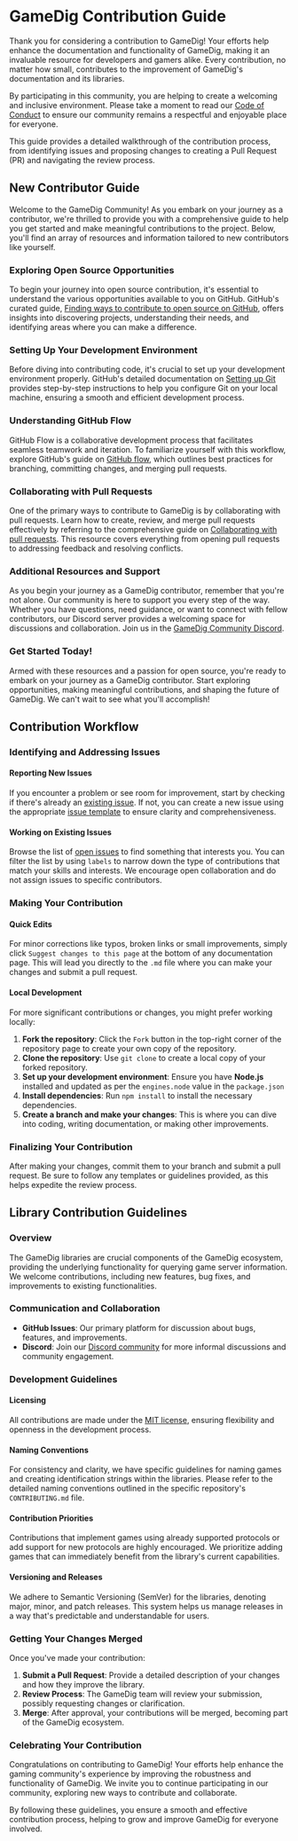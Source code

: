 # GameDig Contribution Guide

Thank you for considering a contribution to GameDig! Your efforts help enhance
the documentation and functionality of GameDig, making it an invaluable resource
for developers and gamers alike. Every contribution, no matter how small,
contributes to the improvement of GameDig's documentation and its libraries.

By participating in this community, you are helping to create a welcoming and
inclusive environment. Please take a moment to read our
[Code of Conduct](/code-of-conduct) to ensure our community remains a respectful
and enjoyable place for everyone.

This guide provides a detailed walkthrough of the contribution process, from
identifying issues and proposing changes to creating a Pull Request (PR) and
navigating the review process.

## New Contributor Guide

Welcome to the GameDig Community! As you embark on your journey as a
contributor, we're thrilled to provide you with a comprehensive guide to help
you get started and make meaningful contributions to the project. Below, you'll
find an array of resources and information tailored to new contributors like
yourself.

### Exploring Open Source Opportunities

To begin your journey into open source contribution, it's essential to
understand the various opportunities available to you on GitHub. GitHub's
curated guide,
[Finding ways to contribute to open source on GitHub](https://docs.github.com/en/get-started/exploring-projects-on-github/finding-ways-to-contribute-to-open-source-on-github),
offers insights into discovering projects, understanding their needs, and
identifying areas where you can make a difference.

### Setting Up Your Development Environment

Before diving into contributing code, it's crucial to set up your development
environment properly. GitHub's detailed documentation on
[Setting up Git](https://docs.github.com/en/get-started/getting-started-with-git/set-up-git)
provides step-by-step instructions to help you configure Git on your local
machine, ensuring a smooth and efficient development process.

### Understanding GitHub Flow

GitHub Flow is a collaborative development process that facilitates seamless
teamwork and iteration. To familiarize yourself with this workflow, explore
GitHub's guide on
[GitHub flow](https://docs.github.com/en/get-started/using-github/github-flow),
which outlines best practices for branching, committing changes, and merging
pull requests.

### Collaborating with Pull Requests

One of the primary ways to contribute to GameDig is by collaborating with pull
requests. Learn how to create, review, and merge pull requests effectively by
referring to the comprehensive guide on
[Collaborating with pull requests](https://docs.github.com/en/github/collaborating-with-pull-requests).
This resource covers everything from opening pull requests to addressing
feedback and resolving conflicts.

### Additional Resources and Support

As you begin your journey as a GameDig contributor, remember that you're not
alone. Our community is here to support you every step of the way. Whether you
have questions, need guidance, or want to connect with fellow contributors, our
Discord server provides a welcoming space for discussions and collaboration.
Join us in the [GameDig Community Discord](https://discord.gg/NVCMn3tnxH).

### Get Started Today!

Armed with these resources and a passion for open source, you're ready to embark
on your journey as a GameDig contributor. Start exploring opportunities, making
meaningful contributions, and shaping the future of GameDig. We can't wait to
see what you'll accomplish!

## Contribution Workflow

### Identifying and Addressing Issues

#### Reporting New Issues

If you encounter a problem or see room for improvement, start by checking if
there's already an
[existing issue](https://github.com/gamedig/gamedig.github.io/issues). If not,
you can create a new issue using the appropriate
[issue template](https://github.com/gamedig/gamedig.github.io/issues/new/choose)
to ensure clarity and comprehensiveness.

#### Working on Existing Issues

Browse the list of
[open issues](https://github.com/gamedig/gamedig.github.io/issues) to find
something that interests you. You can filter the list by using `labels` to
narrow down the type of contributions that match your skills and interests. We
encourage open collaboration and do not assign issues to specific contributors.

### Making Your Contribution

#### Quick Edits

For minor corrections like typos, broken links or small improvements, simply
click `Suggest changes to this page` at the bottom of any documentation page.
This will lead you directly to the `.md` file where you can make your changes
and submit a pull request.

#### Local Development

For more significant contributions or changes, you might prefer working locally:

1. **Fork the repository**: Click the `Fork` button in the top-right corner of
   the repository page to create your own copy of the repository.
2. **Clone the repository**: Use `git clone` to create a local copy of your
   forked repository.
3. **Set up your development environment**: Ensure you have **Node.js**
   installed and updated as per the `engines.node` value in the `package.json`
4. **Install dependencies**: Run `npm install` to install the necessary
   dependencies.
5. **Create a branch and make your changes**: This is where you can dive into
   coding, writing documentation, or making other improvements.

### Finalizing Your Contribution

After making your changes, commit them to your branch and submit a pull request.
Be sure to follow any templates or guidelines provided, as this helps expedite
the review process.

## Library Contribution Guidelines

### Overview

The GameDig libraries are crucial components of the GameDig ecosystem, providing
the underlying functionality for querying game server information. We welcome
contributions, including new features, bug fixes, and improvements to existing
functionalities.

### Communication and Collaboration

- **GitHub Issues**: Our primary platform for discussion about bugs, features,
  and improvements.
- **Discord**: Join our [Discord community](https://discord.gg/NVCMn3tnxH) for
  more informal discussions and community engagement.

### Development Guidelines

#### Licensing

All contributions are made under the
[MIT license](https://opensource.org/licenses/MIT), ensuring flexibility and
openness in the development process.

#### Naming Conventions

For consistency and clarity, we have specific guidelines for naming games and
creating identification strings within the libraries. Please refer to the
detailed naming conventions outlined in the specific repository's
`CONTRIBUTING.md` file.

#### Contribution Priorities

Contributions that implement games using already supported protocols or add
support for new protocols are highly encouraged. We prioritize adding games that
can immediately benefit from the library's current capabilities.

#### Versioning and Releases

We adhere to Semantic Versioning (SemVer) for the libraries, denoting major,
minor, and patch releases. This system helps us manage releases in a way that's
predictable and understandable for users.

### Getting Your Changes Merged

Once you've made your contribution:

1. **Submit a Pull Request**: Provide a detailed description of your changes and
   how they improve the library.
2. **Review Process**: The GameDig team will review your submission, possibly
   requesting changes or clarification.
3. **Merge**: After approval, your contributions will be merged, becoming part
   of the GameDig ecosystem.

### Celebrating Your Contribution

Congratulations on contributing to GameDig! Your efforts help enhance the gaming
community's experience by improving the robustness and functionality of GameDig.
We invite you to continue participating in our community, exploring new ways to
contribute and collaborate.

By following these guidelines, you ensure a smooth and effective contribution
process, helping to grow and improve GameDig for everyone involved.
